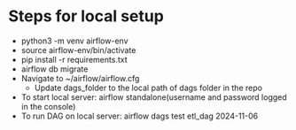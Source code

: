 # Steps for local setup
- python3 -m venv airflow-env
- source airflow-env/bin/activate
- pip install -r requirements.txt
- airflow db migrate
- Navigate to ~/airflow/airflow.cfg
  - Update dags_folder to the local path of dags folder in the repo
- To start local server: airflow standalone(username and password logged in the console)
- To run DAG on local server: airflow dags test etl_dag 2024-11-06
